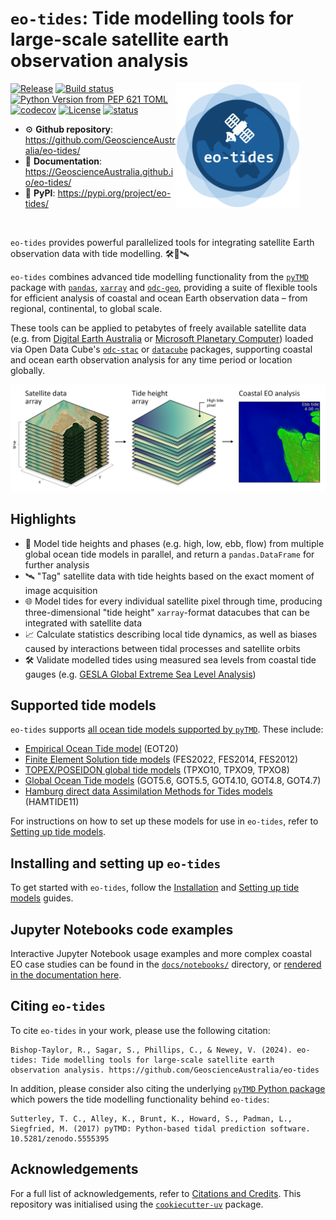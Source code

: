 # `eo-tides`: Tide modelling tools for large-scale satellite earth observation analysis

<img align="right" width="200" src="https://github.com/GeoscienceAustralia/eo-tides/blob/main/docs/assets/eo-tides-logo.gif?raw=true" alt="eo-tides logo" style="margin-right: 40px;">

[![Release](https://img.shields.io/github/v/release/GeoscienceAustralia/eo-tides)](https://pypi.org/project/eo-tides/)
[![Build status](https://img.shields.io/github/actions/workflow/status/GeoscienceAustralia/eo-tides/main.yml?branch=main)](https://github.com/GeoscienceAustralia/eo-tides/actions/workflows/main.yml?query=branch%3Amain)
[![Python Version from PEP 621 TOML](https://img.shields.io/pypi/pyversions/eo-tides)](https://github.com/GeoscienceAustralia/eo-tides/blob/main/pyproject.toml)
[![codecov](https://codecov.io/gh/GeoscienceAustralia/eo-tides/branch/main/graph/badge.svg)](https://codecov.io/gh/GeoscienceAustralia/eo-tides)
[![License](https://img.shields.io/github/license/GeoscienceAustralia/eo-tides)](https://img.shields.io/github/license/GeoscienceAustralia/eo-tides)
[![status](https://joss.theoj.org/papers/b5680c39bf831c1159c41a2eb7ec9c5e/status.svg)](https://joss.theoj.org/papers/b5680c39bf831c1159c41a2eb7ec9c5e)

- ⚙️ **Github repository**: <https://github.com/GeoscienceAustralia/eo-tides/>
- 📘 **Documentation**: <https://GeoscienceAustralia.github.io/eo-tides/>
- 🐍 **PyPI**: <https://pypi.org/project/eo-tides/>

<br>

`eo-tides` provides powerful parallelized tools for integrating satellite Earth observation data with tide modelling. 🛠️🌊🛰️

`eo-tides` combines advanced tide modelling functionality from the [`pyTMD`](https://pytmd.readthedocs.io/en/latest/) package with [`pandas`](https://pandas.pydata.org/docs/index.html), [`xarray`](https://docs.xarray.dev/en/stable/) and [`odc-geo`](https://odc-geo.readthedocs.io/en/latest/), providing a suite of flexible tools for efficient analysis of coastal and ocean Earth observation data – from regional, continental, to global scale.

These tools can be applied to petabytes of freely available satellite data (e.g. from [Digital Earth Australia](https://knowledge.dea.ga.gov.au/) or [Microsoft Planetary Computer](https://planetarycomputer.microsoft.com/)) loaded via Open Data Cube's [`odc-stac`](https://odc-stac.readthedocs.io/en/latest/) or [`datacube`](https://opendatacube.readthedocs.io/en/latest/) packages, supporting coastal and ocean earth observation analysis for any time period or location globally.

![eo-tides abstract showing satellite data, tide data array and tide animation](https://github.com/GeoscienceAustralia/eo-tides/blob/main/docs/assets/eo-tides-abstract.gif?raw=true)

## Highlights

- 🌊 Model tide heights and phases (e.g. high, low, ebb, flow) from multiple global ocean tide models in parallel, and return a `pandas.DataFrame` for further analysis
- 🛰️ "Tag" satellite data with tide heights based on the exact moment of image acquisition
- 🌐 Model tides for every individual satellite pixel through time, producing three-dimensional "tide height" `xarray`-format datacubes that can be integrated with satellite data
- 📈 Calculate statistics describing local tide dynamics, as well as biases caused by interactions between tidal processes and satellite orbits
- 🛠️ Validate modelled tides using measured sea levels from coastal tide gauges (e.g. [GESLA Global Extreme Sea Level Analysis](https://gesla.org/))
<!-- - 🎯 Combine multiple tide models into a single locally-optimised "ensemble" model informed by satellite altimetry and satellite-observed patterns of tidal inundation -->

## Supported tide models

`eo-tides` supports [all ocean tide models supported by `pyTMD`](https://pytmd.readthedocs.io/en/latest/getting_started/Getting-Started.html#model-database). These include:

- [Empirical Ocean Tide model](https://doi.org/10.5194/essd-13-3869-2021) (EOT20)
- [Finite Element Solution tide models](https://doi.org/10.5194/os-2020-96) (FES2022, FES2014, FES2012)
- [TOPEX/POSEIDON global tide models](https://www.tpxo.net/global) (TPXO10, TPXO9, TPXO8)
- [Global Ocean Tide models](https://doi.org/10.1002/2016RG000546) (GOT5.6, GOT5.5, GOT4.10, GOT4.8, GOT4.7)
- [Hamburg direct data Assimilation Methods for Tides models](https://doi.org/10.1002/2013JC009766) (HAMTIDE11)

For instructions on how to set up these models for use in `eo-tides`, refer to [Setting up tide models](setup.md).

## Installing and setting up `eo-tides`

To get started with `eo-tides`, follow the [Installation](https://geoscienceaustralia.github.io/eo-tides/install/) and [Setting up tide models](https://geoscienceaustralia.github.io/eo-tides/setup/) guides.

## Jupyter Notebooks code examples

Interactive Jupyter Notebook usage examples and more complex coastal EO case studies can be found in the [`docs/notebooks/`](https://github.com/GeoscienceAustralia/eo-tides/tree/main/docs/notebooks) directory, or [rendered in the documentation here](https://geoscienceaustralia.github.io/eo-tides/notebooks/Model_tides/).

## Citing `eo-tides`

To cite `eo-tides` in your work, please use the following citation:

```
Bishop-Taylor, R., Sagar, S., Phillips, C., & Newey, V. (2024). eo-tides: Tide modelling tools for large-scale satellite earth observation analysis. https://github.com/GeoscienceAustralia/eo-tides
```

In addition, please consider also citing the underlying [`pyTMD` Python package](https://pytmd.readthedocs.io/en/latest/) which powers the tide modelling functionality behind `eo-tides`:

```
Sutterley, T. C., Alley, K., Brunt, K., Howard, S., Padman, L., Siegfried, M. (2017) pyTMD: Python-based tidal prediction software. 10.5281/zenodo.5555395
```

## Acknowledgements

For a full list of acknowledgements, refer to [Citations and Credits](https://geoscienceaustralia.github.io/eo-tides/credits/).
This repository was initialised using the [`cookiecutter-uv`](https://github.com/fpgmaas/cookiecutter-uv) package.
